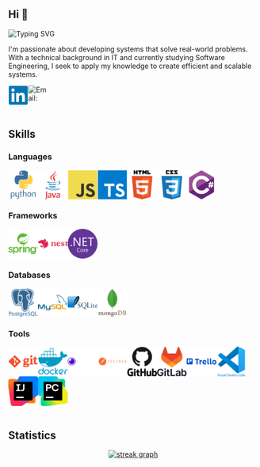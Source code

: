 ## Hi 👋

![Typing SVG](https://readme-typing-svg.demolab.com?letterSpacing=0.15rem&duration=4000&pause=2000&color=10B4F7&vCenter=true&width=435&height=40&lines=My+name+is+Eug%C3%AAnio+Jefferson;I'm+a+Software+Engineer)

I'm passionate about developing systems that solve real-world problems. With a technical background in IT and currently studying Software Engineering, I seek to apply my knowledge to create efficient and scalable systems.

<a href="https://www.linkedin.com/in/eugenio-jefferson/?locale=en_US">
<img alt="Linkedin: eugenio-jefferson" align="left" height="40" width="40" src="https://raw.githubusercontent.com/devicons/devicon/master/icons/linkedin/linkedin-original.svg">
</a>

<a href="mailto:eugeniojefferson@proton.me">
<img alt="Email: eugeniojefferson@proton.me" align="left" height="40" width="40" src="https://private-user-images.githubusercontent.com/108886088/490751413-d53c9867-3fa5-4783-a870-5e4978f53c0a.png?jwt=eyJ0eXAiOiJKV1QiLCJhbGciOiJIUzI1NiJ9.eyJpc3MiOiJnaXRodWIuY29tIiwiYXVkIjoicmF3LmdpdGh1YnVzZXJjb250ZW50LmNvbSIsImtleSI6ImtleTUiLCJleHAiOjE3NTgxNDEwNDksIm5iZiI6MTc1ODE0MDc0OSwicGF0aCI6Ii8xMDg4ODYwODgvNDkwNzUxNDEzLWQ1M2M5ODY3LTNmYTUtNDc4My1hODcwLTVlNDk3OGY1M2MwYS5wbmc_WC1BbXotQWxnb3JpdGhtPUFXUzQtSE1BQy1TSEEyNTYmWC1BbXotQ3JlZGVudGlhbD1BS0lBVkNPRFlMU0E1M1BRSzRaQSUyRjIwMjUwOTE3JTJGdXMtZWFzdC0xJTJGczMlMkZhd3M0X3JlcXVlc3QmWC1BbXotRGF0ZT0yMDI1MDkxN1QyMDI1NDlaJlgtQW16LUV4cGlyZXM9MzAwJlgtQW16LVNpZ25hdHVyZT0yNDBiOWVmYTg3NGMzMGM1NmExMzJkM2RiYzYwNmY5MjVmOTNjNTEyOGZjNjVlYTM3ZWZhNmExY2I1MDgxNjU4JlgtQW16LVNpZ25lZEhlYWRlcnM9aG9zdCJ9.eppA70YgTCMzxUGh2qybk0GsCy7Nv97NmqAeV1v6PNE">
</a>

<br clear="both">

<br>

## Skills

### Languages

<img alt="Python" align="left" height="60" width="60" src="https://raw.githubusercontent.com/devicons/devicon/master/icons/python/python-original-wordmark.svg">

<img alt="Java" align="left" height="60" width="60" src="https://raw.githubusercontent.com/devicons/devicon/master/icons/java/java-original-wordmark.svg">

<img alt="JavaScript" align="left" height="60" width="60" src="https://raw.githubusercontent.com/devicons/devicon/master/icons/javascript/javascript-original.svg">

<img alt="TypeScript" align="left" height="60" width="60" src="https://raw.githubusercontent.com/devicons/devicon/master/icons/typescript/typescript-original.svg">

<img alt="HTML 5" align="left" height="60" width="60" src="https://raw.githubusercontent.com/devicons/devicon/master/icons/html5/html5-original-wordmark.svg">

<a src="https://placehold.co/100x30/f03c15/f03c15.png">
</a>

<img alt="CSS 3" align="left" height="60" width="60" src="https://raw.githubusercontent.com/devicons/devicon/master/icons/css3/css3-original-wordmark.svg">

<img alt="C#" align="left" height="60" width="60" src="https://raw.githubusercontent.com/devicons/devicon/master/icons/csharp/csharp-original.svg">

<br clear="both">

### Frameworks

<img alt="Spring" align="left" height="60" width="60" src="https://raw.githubusercontent.com/devicons/devicon/master/icons/spring/spring-original-wordmark.svg">

<img alt="NestJS" align="left" height="60" width="60" src="https://raw.githubusercontent.com/devicons/devicon/master/icons/nestjs/nestjs-original-wordmark.svg">

<img alt="NestJS" align="left" height="60" width="60" src="https://raw.githubusercontent.com/devicons/devicon/master/icons/dotnetcore/dotnetcore-original.svg">

<br clear="both">


### Databases

<img alt="PostgreSQL" align="left" height="60" width="60" src="https://raw.githubusercontent.com/devicons/devicon/master/icons/postgresql/postgresql-plain-wordmark.svg">

<img alt="MySQL" align="left" height="60" width="60" src="https://raw.githubusercontent.com/devicons/devicon/master/icons/mysql/mysql-original-wordmark.svg">

<img alt="SQLite" align="left" height="60" width="60" src="https://raw.githubusercontent.com/devicons/devicon/master/icons/sqlite/sqlite-original-wordmark.svg">

<img alt="MongoDB" align="left" height="60" width="60" src="https://raw.githubusercontent.com/devicons/devicon/master/icons/mongodb/mongodb-original-wordmark.svg">


<br clear="both">


### Tools

<img alt="Git" align="left" height="60" width="60" src="https://raw.githubusercontent.com/devicons/devicon/master/icons/git/git-plain-wordmark.svg">

<img alt="Docker" align="left" height="60" width="60" src="https://raw.githubusercontent.com/devicons/devicon/master/icons/docker/docker-plain-wordmark.svg">

<img alt="Insomnia" align="left" height="60" width="60" src="https://raw.githubusercontent.com/devicons/devicon/master/icons/insomnia/insomnia-original-wordmark.svg">

<img alt="Postman" align="left" height="60" width="60" src="https://raw.githubusercontent.com/devicons/devicon/master/icons/postman/postman-original-wordmark.svg">

<img alt="GitHub" align="left" height="60" width="60" src="https://raw.githubusercontent.com/devicons/devicon/master/icons/github/github-original-wordmark.svg">

<img alt="GitLab" align="left" height="60" width="60" src="https://raw.githubusercontent.com/devicons/devicon/master/icons/gitlab/gitlab-original-wordmark.svg">

<img alt="Trello" align="left" height="60" width="60" src="https://raw.githubusercontent.com/devicons/devicon/master/icons/trello/trello-plain-wordmark.svg">

<img alt="Visual Studio Code" align="left" height="60" width="60" src="https://raw.githubusercontent.com/devicons/devicon/master/icons/vscode/vscode-original-wordmark.svg">

<img alt="IntelliJ" align="left" height="60" width="60" src="https://raw.githubusercontent.com/devicons/devicon/master/icons/intellij/intellij-original.svg">

<img alt="PyCharm" align="left" height="60" width="60" src="https://raw.githubusercontent.com/devicons/devicon/master/icons/pycharm/pycharm-original.svg">

<br clear="both">

<br>

## Statistics

<div align="center">
  <a href="https://github.com/eugenio-jefferson">
    <img src="https://streak-stats.demolab.com?user=eugenio-jefferson&locale=en&mode=daily&theme=algolia&hide_border=true&border_radius=5&order=3" height="220" alt="streak graph"/>
  </a>
</div>
